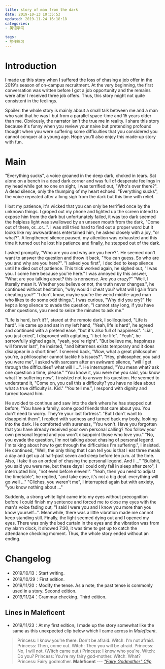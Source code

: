 ```yaml
---
title: story of man from the dark
date: 2019-10-13 10:35:53
updated: 2019-11-24 16:18:18
categories:
- 英语学习

tags:
- 写作练习
---
```

# Introduction
I made up this story when I suffered the loss of chasing a job offer in the 2019's season of on-campus recruitment. At the very beginning, the first conversation was written before I got a job opportunity and the remains were after I received three job offers. Thus, this story might not quite consistent in the feelings.

Spoiler: the whole story is mainly about a small talk between me and a man who said that he was I but from a parallel space-time and 15 years older than me. Obviously, the narrator isn't the true me in reality. I share this story because it's funny when you review your naive but pretending profound thought when you were suffering some difficulties that you considered you cannot conquer at a young age. Hope you'll also enjoy this made-up story with fun.

<!-- more -->
# Main
[//]: # (TODO:Zoking:2019/12/03)
[//]: # (关于环境与人物部分的描写，可以参考怀特的散文)
[//]: # (DUE:Zoking:2019/12/03)
"Everything sucks", a voice groaned in the deep dark, choked in tears.
Sat alone on a bench in a dead dark corner and was full of desperate feelings in my head while got no one on sight, I was terrified out, "Who's over there?".
A dead silence, only the thumping of my heart echoed.
"Everything sucks", the voice repeated after a long sigh from the dark but this time with relief.

I lost my patience, it's wicked that you can only be terrified once by the unknown things.
I groped out my phone and lighted up the screen intend to expose him from the dark but unfortunately failed, it was too dark seemed the helpless light was swallowed by an unseen mouth from the dark, "Come out of there, or...or...".
I was still tried hard to find out a proper word but it looks like my awkwardness entertained him, he asked closely with a joy, "or what?".
A lengthened silence paused, my attention was exhausted and this time it turned out he lost his patience and finally, he stepped out of the dark.

I asked promptly, "Who are you and why are you here?".
He seemed don't want to answer the question and throw it back, "You can guess. So who are you and why are you here?".
"I asked you first", I decided to keep silence until he died out of patience.
This trick worked again, he sighed out, "I was you. I come here because you're here."
I was annoyed by this answer, "What are you talking about? this is nonsense. Are you crazy?"
"Well, I literally mean it. Whether you believe or not, the truth never changes.", he continued without hesitation, "why would I cheat you? what will I gain from cheating you?"
"I don't know, maybe you're the weird middle-aged man who likes to do some odd things.", I was curious, "Why did you cry?"
He kept a long silence to evade the question, "I cannot stay long, if you have other questions, you need to seize the minutes to ask me."

"Life is hard, isn't it?", stared at the remote dark, I soliloquised, "Life is hard".
He came up and sat in my left hand, "Yeah, life is hard", he agreed and continued with a pretend ease, "but it's also full of happiness".
"Liar, you just cried", I disproved with agitating, "I bet for life".
"Yeah", he sorrowfully sighed again, "yeah, you're right". "But believe me, happiness will forever last", he insisted, "and bitterness exists temporary and it does disappear in a short time".
I sneered back, "Wow, what a great philosopher you're, a philosopher cannot tackle his issues?".
"Hey, philosopher, you said you were me", I asked with sarcasm after an awkward silence, "will I get through the difficulties? what will I ...".
He interrupted, "You mean what? ask one question a time, please."
"You know it, you were me you said, you know what I'm suffering now", I insisted not to answer his question.
He seemed to understand it, "Come on, you call this a difficulty? you have no idea about what a true difficulty is. Kid."
"You tell me.", I respond with dignity and turned toward him.

He avoided to continue and saw into the dark where he has stepped out before, "You have a family, some good friends that care about you. You don't need to worry. They're your last fortress".
"But I don't want to disappoint them", I replied with sadness and turned back my body, looking into the dark.
He comforted with sureness, "You won't. Have you forgotten that you have already received your own personal calling? You follow your own personal legend and you won't disappoint those who love you."
"No, you evade the question, I'm not talking about chasing of personal legend. I'm talking about how to get through the difficulties I'm suffering.", I insisted.
He continued, "Well, the only thing that I can tell you is that I eat three meals a day and get up at half-past seven and sleep before ten p.m. at the time. Also, I take it as an ordeal of chasing the personal legend. And I ..."
"Bullshit, you said you were me, but these days I could only fall in sleep after zero", I interrupted him, "not even before eleven!".
"Yeah, then you need to adjust the timetable", he replied, "and take ease, it's not a big deal. everything will go well ..."
"Cliches, you weren't me", I interrupted again but with anxiety, "you know nothing about ..."

Suddenly, a strong white light came into my eyes without precognition before I could finish my sentence and forced me to close my eyes with the man's voice fading out, "I said I were you and I know you more than you know yourself...". Meanwhile, there was a little vibration made me cannot keep standing still. Finally, the light seemed dying out and I opened my eyes. There was only the bed curtain in the eyes and the vibration was from my alarm clock, it showed 7:30, it was time to get up to catch the attendance checking moment. Thus, the whole story ended without an ending.

# Changelog
- 2019/10/13：Start writing.
- 2019/10/29：First edition.
- 2019/11/20：Modify the tense. As a note, the past tense is commonly used in a story. Second edition.
- 2019/11/24：Grammar checking. Third edition.

## Lines in Maleficent
- 2019/11/23：At my first edition, I made up the story somewhat like the same as this unexpected clip below which I came across in *Maleficent*.

> Princess: I know you're there. Don't be afraid.
> Witch: I'm not afraid.
> Princess: Then, come out.
> Witch: Then you will be afraid.
> Princess: No, I will not.
> (Witch came out.)
> Princess: I know who you're.
> Witch: Do you?
> Princess: You're my fairy god-mother.
> Witch: What?
> Princess: Fairy godmother.
> **Maleficent** --- <cite>["Fairy Godmother" Clip](https://www.youtube.com/watch?v=S4ERUpmf3MI)</cite>
